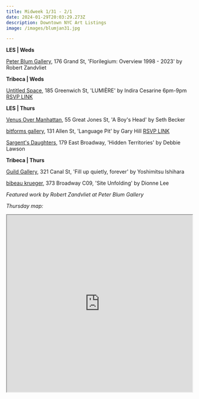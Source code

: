 ```yaml
---
title: Midweek 1/31 - 2/1
date: 2024-01-29T20:03:29.273Z
description: Downtown NYC Art Listings
image: /images/blumjan31.jpg

---
```

**L﻿ES | Weds**

[Peter Blum Gallery](https://www.peterblumgallery.com/exhibitions), 176 Grand St, 'Florilegium: Overview 1998 - 2023' by Robert Zandvliet

**T﻿ribeca | Weds**

[Untitled Space](https://untitled-space.com/), 185 Greenwich St, 'LUMIÈRE' by Indira Cesarine 6pm-9pm [RSVP LINK](https://form.jotform.com/untitledspace/lumiere-makersplace-indiracesarine)

**L﻿ES | Thurs**

[Venus Over Manhattan](https://www.venusovermanhattan.com/exhibitions/seth-becker-a-boys-head), 55 Great Jones St, 'A Boy's Head' by Seth Becker

[bitforms gallery](https://bitforms.art/), 131 Allen St, 'Language Pit' by Gary Hill [RSVP LINK](https://partiful.com/e/4z4Z8a1EudWjGetXVtef)

[Sargent's Daughters](https://www.sargentsdaughters.com/debbie-lawson-hidden-territories), 179 East Broadway, 'Hidden Territories' by Debbie Lawson

**T﻿ribeca | Thurs**

[Guild Gallery](https://rwguildgalleryny.com/blogs/upcoming/yoshimitsu-ishihara), 321 Canal St, 'Fill up quietly, forever' by Yoshimitsu Ishihara

[bibeau krueger](https://bibeaukrueger.com/Dionne-Lee-Site-Unfolding), 373 Broadway C09, 'Site Unfolding' by Dionne Lee

*F﻿eatured work by Robert Zandvliet at Peter Blum Gallery*

*T﻿hursday map:*

<iframe src="https://www.google.com/maps/d/u/1/embed?mid=1x6zhGaUqnutMaP3XpuIcgM6z1y3zKgc&ehbc=2E312F" width="100%" height="480"></iframe>
